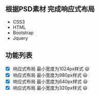 ## 根据PSD素材 完成响应式布局

+ CSS3
+ HTML
+ Bootstrap
+ Jquery

## 功能列表
- [x] 响应式布局 最小宽度为1024px样式 :smiley:
- [x] 响应式布局 最小宽度为980px样式 :smiley:
- [x] 响应式布局 最小宽度为640px样式 :smiley:
- [x] 响应式布局 最小宽度为320px样式 :smiley:
